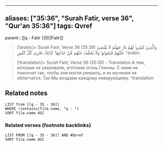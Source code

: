 
---
aliases: ["35:36", "Surah Fatir, verse 36", "Qur'an 35:36"]
tags: Qvref
---

parent:: [[q - Fatir (35)|Fatir]]

> [!arabic]+ Surah Fatir, Verse 36 (35:36)
> <span class="quran-arabic">وَٱلَّذِينَ كَفَرُوا۟ لَهُمْ نَارُ جَهَنَّمَ لَا يُقْضَىٰ عَلَيْهِمْ فَيَمُوتُوا۟ وَلَا يُخَفَّفُ عَنْهُم مِّنْ عَذَابِهَا ۚ كَذَٰلِكَ نَجْزِى كُلَّ كَفُورٍ</span>
^arabic

> [!translation]+ Surah Fatir, Verse 36 (35:36) - Translation
> А тем, которые не уверовали, уготован огонь Геенны. С ними не покончат так, чтобы они могли умереть, и их мучения не облегчатся. Так Мы воздаем каждому неверующему.
^translation



## Related notes
```dataview
LIST from [[q - 35 - 36]]
WHERE !contains(file.name, "q - ")
SORT file.name ASC
```

### Related verses (footnote backlinks)
```dataview
LIST FROM [[q - 35 - 36]] AND #Qvref
SORT file.name ASC
```

